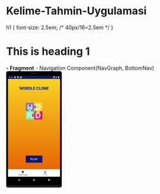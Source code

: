 # Kelime-Tahmin-Uygulamasi

h1 {
  font-size: 2.5em; /* 40px/16=2.5em */
}
<h1>This is heading 1</h1>
<b>- Fragment</b>
- Navigation Component(NavGraph, BottomNav)
 
<img src="Screenshots/homepage.png" width="150">
